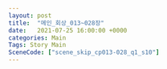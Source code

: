 ```yaml
---
layout: post
title:  "메인_회상_013~028장"
date:   2021-07-25 16:00:00 +0000
categories: Main
Tags: Story Main
SceneCode: ["scene_skip_cp013-028_q1_s10"]
---
```

